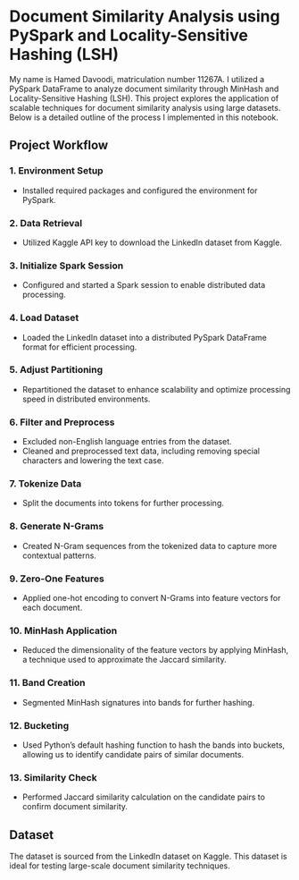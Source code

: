# Document Similarity Analysis using PySpark and Locality-Sensitive Hashing (LSH)

My name is Hamed Davoodi, matriculation number 11267A. I utilized a PySpark DataFrame to analyze document similarity through MinHash and Locality-Sensitive Hashing (LSH). This project explores the application of scalable techniques for document similarity analysis using large datasets. Below is a detailed outline of the process I implemented in this notebook.

## Project Workflow

### 1. Environment Setup
   - Installed required packages and configured the environment for PySpark.
   
### 2. Data Retrieval
   - Utilized Kaggle API key to download the LinkedIn dataset from Kaggle.

### 3. Initialize Spark Session
   - Configured and started a Spark session to enable distributed data processing.

### 4. Load Dataset
   - Loaded the LinkedIn dataset into a distributed PySpark DataFrame format for efficient processing.

### 5. Adjust Partitioning
   - Repartitioned the dataset to enhance scalability and optimize processing speed in distributed environments.

### 6. Filter and Preprocess
   - Excluded non-English language entries from the dataset.
   - Cleaned and preprocessed text data, including removing special characters and lowering the text case.

### 7. Tokenize Data
   - Split the documents into tokens for further processing.

### 8. Generate N-Grams
   - Created N-Gram sequences from the tokenized data to capture more contextual patterns.

### 9. Zero-One Features
   - Applied one-hot encoding to convert N-Grams into feature vectors for each document.

### 10. MinHash Application
   - Reduced the dimensionality of the feature vectors by applying MinHash, a technique used to approximate the Jaccard similarity.

### 11. Band Creation
   - Segmented MinHash signatures into bands for further hashing.

### 12. Bucketing
   - Used Python’s default hashing function to hash the bands into buckets, allowing us to identify candidate pairs of similar documents.

### 13. Similarity Check
   - Performed Jaccard similarity calculation on the candidate pairs to confirm document similarity.
## Dataset
The dataset is sourced from the LinkedIn dataset on Kaggle. This dataset is ideal for testing large-scale document similarity techniques.
